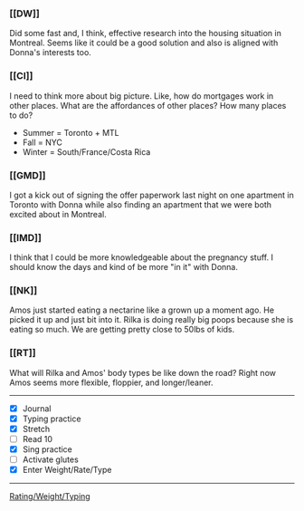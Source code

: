 ### [[DW]]
Did some fast and, I think, effective research into the housing situation in Montreal. Seems like it could be a good solution and also is aligned with Donna's interests too.

### [[CI]]
I need to think more about big picture. Like, how do mortgages work in other places. What are the affordances of other places? How many places to do?
- Summer = Toronto + MTL
- Fall = NYC
- Winter = South/France/Costa Rica

### [[GMD]]
I got a kick out of signing the offer paperwork last night on one apartment in Toronto with Donna while also finding an apartment that we were both excited about in Montreal.

### [[IMD]]
I think that I could be more knowledgeable about the pregnancy stuff. I should know the days and kind of be more "in it" with Donna.

### [[NK]]
Amos just started eating a nectarine like a grown up a moment ago. He picked it up and just bit into it. Rilka is doing really big poops because she is eating so much. We are getting pretty close to 50lbs of kids.

### [[RT]]
What will Rilka and Amos' body types be like down the road? Right now Amos seems more flexible, floppier, and longer/leaner.

---
- [x] Journal
- [x] Typing practice
- [x] Stretch
- [ ] Read 10
- [x] Sing practice
- [ ] Activate glutes
- [x] Enter Weight/Rate/Type
---

[Rating/Weight/Typing](https://docs.google.com/spreadsheets/d/1p6cinTqipnxyiSCgPBAWp2cAHA5q6P0NL58bNCxedCY/edit#gid=0)
